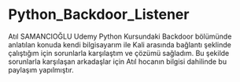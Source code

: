 # Python_Backdoor_Listener
Atıl SAMANCIOĞLU Udemy Python Kursundaki Backdoor bölümünde anlatılan konuda kendi bilgisayarım ile Kali arasında bağlantı şeklinde çalıştığım için sorunlarla karşılaştım ve çözümü sağladım. Bu şekilde sorunlarla karşılaşan arkadaşlar için Atıl hocanın bilgisi dahilinde bu paylaşım yapılmıştır.
